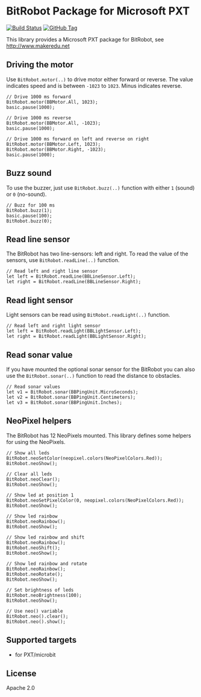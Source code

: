 # BitRobot Package for Microsoft PXT

[![Build Status](https://travis-ci.org/srs/pxt-BitRobot.svg?branch=master)](https://travis-ci.org/srs/pxt-BitRobot)
[![GitHub Tag](https://img.shields.io/github/tag/srs/pxt-BitRobot.svg)]()

This library provides a Microsoft PXT package for BitRobot, see
http://www.makeredu.net

## Driving the motor

Use `BitRobot.motor(..)` to drive motor either forward or reverse. The value
indicates speed and is between `-1023` to `1023`. Minus indicates reverse.

```blocks
// Drive 1000 ms forward
BitRobot.motor(BBMotor.All, 1023);
basic.pause(1000);

// Drive 1000 ms reverse
BitRobot.motor(BBMotor.All, -1023);
basic.pause(1000);

// Drive 1000 ms forward on left and reverse on right
BitRobot.motor(BBMotor.Left, 1023);
BitRobot.motor(BBMotor.Right, -1023);
basic.pause(1000);
```

## Buzz sound

To use the buzzer, just use `BitRobot.buzz(..)` function with either `1`
(sound) or `0` (no-sound).

```blocks
// Buzz for 100 ms
BitRobot.buzz(1);
basic.pause(100);
BitRobot.buzz(0);
```

## Read line sensor

The BitRobot has two line-sensors: left and right. To read the value of the
sensors, use `BitRobot.readLine(..)` function.

```blocks
// Read left and right line sensor
let left = BitRobot.readLine(BBLineSensor.Left);
let right = BitRobot.readLine(BBLineSensor.Right);
```

## Read light sensor

Light sensors can be read using `BitRobot.readLight(..)` function.

```blocks
// Read left and right light sensor
let left = BitRobot.readLight(BBLightSensor.Left);
let right = BitRobot.readLight(BBLightSensor.Right);
```

## Read sonar value

If you have mounted the optional sonar sensor for the BitRobot you can
also use the `BitRobot.sonar(..)` function to read the distance to obstacles.

```blocks
// Read sonar values
let v1 = BitRobot.sonar(BBPingUnit.MicroSeconds);
let v2 = BitRobot.sonar(BBPingUnit.Centimeters);
let v3 = BitRobot.sonar(BBPingUnit.Inches);
```

## NeoPixel helpers

The BitRobot has 12 NeoPixels mounted. This library defines some helpers
for using the NeoPixels.

```blocks
// Show all leds
BitRobot.neoSetColor(neopixel.colors(NeoPixelColors.Red));
BitRobot.neoShow();

// Clear all leds
BitRobot.neoClear();
BitRobot.neoShow();

// Show led at position 1
BitRobot.neoSetPixelColor(0, neopixel.colors(NeoPixelColors.Red));
BitRobot.neoShow();

// Show led rainbow
BitRobot.neoRainbow();
BitRobot.neoShow();

// Show led rainbow and shift
BitRobot.neoRainbow();
BitRobot.neoShift();
BitRobot.neoShow();

// Show led rainbow and rotate
BitRobot.neoRainbow();
BitRobot.neoRotate();
BitRobot.neoShow();

// Set brightness of leds
BitRobot.neoBrightness(100);
BitRobot.neoShow();

// Use neo() variable
BitRobot.neo().clear();
BitRobot.neo().show();
```

## Supported targets

* for PXT/microbit

## License

Apache 2.0
